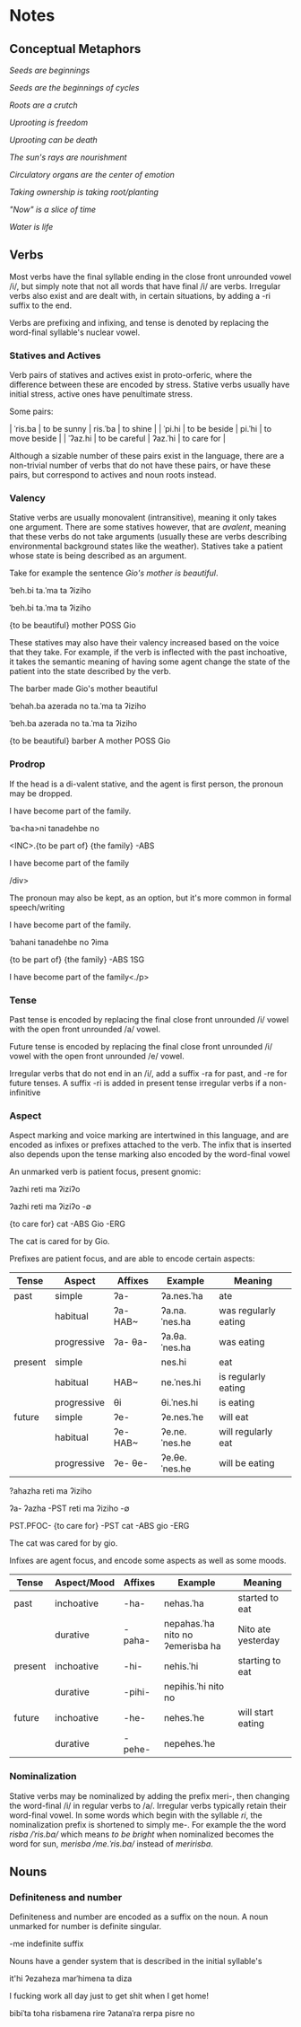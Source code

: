 # Notes

## Conceptual Metaphors

*Seeds are beginnings*

*Seeds are the beginnings of cycles*

*Roots are a crutch*

*Uprooting is freedom*

*Uprooting can be death*

*The sun's rays are nourishment*

*Circulatory organs are the center of emotion*

*Taking ownership is taking root/planting*

*"Now" is a slice of time*

*Water is life*

## Verbs

Most verbs have the final syllable ending in the close front unrounded vowel /i/, but simply note
that not all words that have final /i/ are verbs. Irregular verbs also exist and are dealt with,
in certain situations, by adding a -ri suffix to the end.

Verbs are prefixing and infixing, and tense is denoted by replacing the word-final syllable's 
nuclear vowel.

### Statives and Actives

Verb pairs of statives and actives exist in proto-orferic, where the difference between these
are encoded by stress. Stative verbs usually have initial stress, active ones have penultimate
stress.

Some pairs:

| ˈris.ba | to be sunny   | ris.ˈba | to shine       |
| ˈpi.hi  | to be beside  | pi.ˈhi  | to move beside |
| ˈʔaz.hi | to be careful | ʔaz.ˈhi | to care for    |

Although a sizable number of these pairs exist in the language, there are a non-trivial
number of verbs that do not have these pairs, or have these pairs, but correspond to 
actives and noun roots instead.

### Valency

Stative verbs are usually monovalent (intransitive), meaning it only takes one argument. There are some statives 
however, that are _avalent_, meaning that these verbs do not take arguments (usually these are verbs describing 
environmental background states like the weather). Statives take a patient whose state is being described 
as an argument.

Take for example the sentence _Gio's mother is beautiful_.

<div data-gloss class="orferi-gloss">
  <p class="gloss__line--free">ˈbeh.bi ta.ˈma ta ʔiziho</p>
  <p>ˈbeh.bi ta.ˈma ta ʔiziho</p>
  <p>{to be beautiful} mother POSS Gio</p>
</div>

These statives may also have their valency increased based on the voice that they take.
For example, if the verb is inflected with the past inchoative, it takes the semantic meaning of
having some agent change the state of the patient into the state described by the verb. 

<div data-gloss class="orferi-gloss">
  <p class="gloss__line--free">The barber made Gio's mother beautiful</p>
  <p class="gloss__line--free">ˈbehah.ba azerada no ta.ˈma ta ʔiziho</p>
  <p>ˈbe<ha>h.ba azerada no ta.ˈma ta ʔiziho</p>
  <p><PST.INC>{to be beautiful} barber A mother POSS Gio</p>
</div>

### Prodrop

If the head is a di-valent stative, and the agent is first person, the pronoun may be dropped.

<div data-gloss class="orferi-gloss">
  <p class="gloss__line--free">I have become part of the family.</p>
  <p>ˈba&lt;ha&gt;ni tanadehbe no</p>
  <p>&lt;INC&gt;.{to be part of} {the family} -ABS</p>
  <p>I have become part of the family</p>
/div>

The pronoun may also be kept, as an option, but it's more common in formal speech/writing

<div data-gloss class="orferi-gloss">
  <p class="gloss__line--free">I have become part of the family.</p>
  <p>ˈbahani tanadehbe no ʔima</p>
  <p>{to be part of} {the family} -ABS 1SG</p>
  <p>I have become part of the family<./p>
</div>


### Tense

Past tense is encoded by replacing the final close front unrounded /i/ vowel with the 
open front unrounded /a/ vowel.

Future tense is encoded by replacing the final close front unrounded /i/ vowel with the 
open front unrounded /e/ vowel.

Irregular verbs that do not end in an /i/, add a suffix -ra for past, and -re for future
tenses. A suffix -ri is added in present tense irregular verbs if a non-infinitive


### Aspect

Aspect marking and voice marking are intertwined in this language, and are encoded as 
infixes or prefixes attached to the verb. The infix that is inserted also depends upon the tense
marking also encoded by the word-final vowel

An unmarked verb is patient focus, present ɡnomic:

<div data-gloss class="orferi-gloss">
  <p class="gloss__line--free">ʔazhi reti ma ʔiziʔo</p>
  <p>ʔazhi reti ma ʔiziʔo  -∅</p>
  <p>{to care for} cat -ABS Gio -ERG</p>
  <p class="gloss__line--free">The cat is cared for by Gio.</p>
</div>

Prefixes are patient focus, and are able to encode certain aspects:

| Tense   | Aspect      | Affixes  | Example       | Meaning              |
| ------- | ----------- | -------- | ------------- | -------------------- |
| past    | simple      | ʔa-      | ʔa.nes.ˈha    | ate                  |
|         | habitual    | ʔa- HAB~ | ʔa.na.ˈnes.ha | was regularly eating |
|         | proɡressive | ʔa- θa-  | ʔa.θa.ˈnes.ha | was eating           |
| present | simple      |          | nes.hi        | eat                  |
|         | habitual    | HAB~     | ne.ˈnes.hi    | is regularly eating  |
|         | proɡressive | θi       | θi.ˈnes.hi    | is eating            |
| future  | simple      | ʔe-      | ʔe.nes.ˈhe    | will eat             |
|         | habitual    | ʔe- HAB~ | ʔe.ne.ˈnes.he | will regularly eat   |
|         | proɡressive | ʔe- θe-  | ʔe.θe.ˈnes.he | will be eating       |


<div data-gloss class="orferi-gloss">
  <p class="gloss__line--free">?ahazha reti ma ʔiziho</p>
  <p>ʔa- ʔazha -PST reti ma ʔiziho -∅</p>
  <p>PST.PFOC- {to care for} -PST cat -ABS gio -ERG</p>
  <p class="gloss__line--free">The cat was cared for by gio.</p>
</div>

Infixes are agent focus, and encode some aspects as well as some moods.

| Tense   | Aspect/Mood | Affixes  | Example                          | Meaning              |
| ------- | ----------- | -------- | -------------------------------- | -------------------- |
| past    | inchoative  | -ha-     | nehas.ˈha                        | started to eat       |
|         | durative    | -paha-   | nepahas.ˈha nito no ʔemerisba ha | Nito ate yesterday   |
| present | inchoative  | -hi-     | nehis.ˈhi                        | starting to eat      |
|         | durative    | -pihi-   | nepihis.ˈhi nito no              |                      |
| future  | inchoative  | -he-     | nehes.ˈhe                        | will start eating    |
|         | durative    | -pehe-   | nepehes.ˈhe                      |                      |


### Nominalization

Stative verbs may be nominalized by adding the prefix meri-, then changing the word-final /i/ in regular verbs
to /a/. Irregular verbs typically retain their word-final vowel. In some words which begin with the syllable 
_ri_, the nominalization prefix is shortened to simply me-. For example the the word _risba /ˈris.ba/_  which 
means _to be bright_ when nominalized becomes the word for sun, _merisba /me.ˈris.ba/_ instead of _meririsba_.

## Nouns

### Definiteness and number

Definiteness and number are encoded as a suffix on the noun. A noun unmarked for number is definite singular.

 -me indefinite suffix
 

Nouns have a gender system that is described in the initial syllable's 


it'hi ʔezaheza marˈhimena ta diza

I fucking work all day just to get shit when I get home!

bibiˈta toha risbamena rire ʔatanaˈra rerpa pisre no
